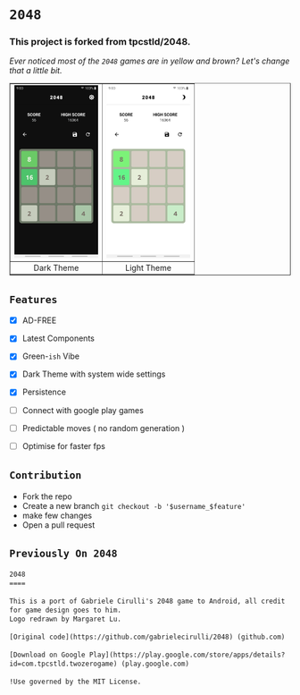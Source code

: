 # `2048`
### This project is forked from tpcstld/2048. 


_Ever noticed most of the `2048` games are in yellow and brown? Let's change that a little bit._


<p align="center">
<table border="1">
<tr>
    <td><img src="screenshots/dark.jpg" width="150" /></td>
    <td><img src="screenshots/light.jpg" width="150" /></td>
</tr>
<tr>
    <td><center> Dark Theme </center></td>
    <td><center> Light Theme </center></td>
</tr>
</table>
</p>

## `Features`

* [X] AD-FREE
* [X] Latest Components
* [X] Green-`ish` Vibe
* [X] Dark Theme with system wide settings
* [X] Persistence
* [ ] Connect with google play games
* [ ] Predictable moves ( no random generation )
* [ ] Optimise for faster fps


## `Contribution`
        
* Fork the repo
* Create a new branch `git checkout -b '$username_$feature'`
* make few changes
* Open a pull request


## `Previously On 2048`

```
2048
====

This is a port of Gabriele Cirulli's 2048 game to Android, all credit for game design goes to him.
Logo redrawn by Margaret Lu.

[Original code](https://github.com/gabrielecirulli/2048) (github.com)

[Download on Google Play](https://play.google.com/store/apps/details?id=com.tpcstld.twozerogame) (play.google.com)

!Use governed by the MIT License.
```